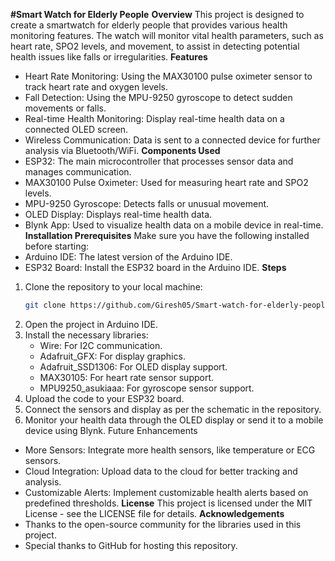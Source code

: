 **#Smart Watch for Elderly People**
**Overview**
This project is designed to create a smartwatch for elderly people that provides various health monitoring features. The watch will monitor vital health parameters, such as heart rate, SPO2 levels, and movement, to assist in detecting potential health issues like falls or irregularities.
**Features**
- Heart Rate Monitoring: Using the MAX30100 pulse oximeter sensor to track heart rate and oxygen levels.
- Fall Detection: Using the MPU-9250 gyroscope to detect sudden movements or falls.
- Real-time Health Monitoring: Display real-time health data on a connected OLED screen.
- Wireless Communication: Data is sent to a connected device for further analysis via Bluetooth/WiFi.
**Components Used**
- ESP32: The main microcontroller that processes sensor data and manages communication.
- MAX30100 Pulse Oximeter: Used for measuring heart rate and SPO2 levels.
- MPU-9250 Gyroscope: Detects falls or unusual movement.
- OLED Display: Displays real-time health data.
- Blynk App: Used to visualize health data on a mobile device in real-time.
**Installation
Prerequisites**
Make sure you have the following installed before starting:
- Arduino IDE: The latest version of the Arduino IDE.
- ESP32 Board: Install the ESP32 board in the Arduino IDE.
**Steps**
1. Clone the repository to your local machine:
   ```bash
   git clone https://github.com/Giresh05/Smart-watch-for-elderly-people.git
   ```
2. Open the project in Arduino IDE.
3. Install the necessary libraries:
   - Wire: For I2C communication.
   - Adafruit_GFX: For display graphics.
   - Adafruit_SSD1306: For OLED display support.
   - MAX30105: For heart rate sensor support.
   - MPU9250_asukiaaa: For gyroscope sensor support.
4. Upload the code to your ESP32 board.
5. Connect the sensors and display as per the schematic in the repository.
6. Monitor your health data through the OLED display or send it to a mobile device using Blynk.
Future Enhancements
- More Sensors: Integrate more health sensors, like temperature or ECG sensors.
- Cloud Integration: Upload data to the cloud for better tracking and analysis.
- Customizable Alerts: Implement customizable health alerts based on predefined thresholds.
**License**
This project is licensed under the MIT License - see the LICENSE file for details.
**Acknowledgements**
- Thanks to the open-source community for the libraries used in this project.
- Special thanks to GitHub for hosting this repository.

